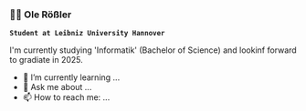 ### 👨‍💻 Ole Rößler
**`Student at Leibniz University Hannover`**

I'm currently studying 'Informatik' (Bachelor of Science) and lookinf forward to gradiate in 2025. 


- 🌱 I’m currently learning ...
- 💬 Ask me about ...
- 📫 How to reach me: ...

<!--
**Ole-rgb/Ole-rgb** is a ✨ _special_ ✨ repository because its `README.md` (this file) appears on your GitHub profile.

Here are some ideas to get you started:

- 🔭 I’m currently working on ...
- 🌱 I’m currently learning ...
- 👯 I’m looking to collaborate on ...
- 🤔 I’m looking for help with ...
- 💬 Ask me about ...
- 📫 How to reach me: ...
- 😄 Pronouns: ...
- ⚡ Fun fact: ...
-->
